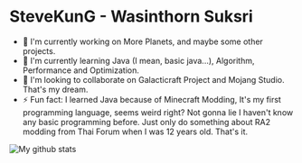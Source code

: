 # SteveKunG - Wasinthorn Suksri

- 🔭 I'm currently working on More Planets, and maybe some other projects.
- 🌱 I'm currently learning Java (I mean, basic java...), Algorithm, Performance and Optimization.
- 👯 I'm looking to collaborate on Galacticraft Project and Mojang Studio. That's my dream.
- ⚡ Fun fact: I learned Java because of Minecraft Modding, It's my first programming language, seems weird right? Not gonna lie I haven't know any basic programming before. Just only do something about RA2 modding from Thai Forum when I was 12 years old. That's it.

![My github stats](https://github-readme-stats.vercel.app/api?username=stevekung&show_icons=true")

<!--
**SteveKunG/SteveKunG** is a ✨ _special_ ✨ repository because its `README.md` (this file) appears on your GitHub profile.

Here are some ideas to get you started:

- 🤔 I’m looking for help with ...
- 💬 Ask me about ...
- 📫 How to reach me: ...
- 😄 Pronouns: ...

-->
